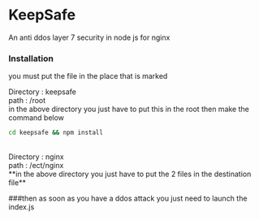 # KeepSafe
An anti ddos layer 7 security in node js for nginx<br>

### Installation

you must put the file in the place that is marked<br>

Directory : keepsafe <br>
path : /root<br>
in the above directory you just have to put this in the root then make the command below
```sh
cd keepsafe && npm install 
```
<br>
Directory : nginx <br>
path : /ect/nginx<br>
**in the above directory you just have to put the 2 files in the destination file**<br>

###then as soon as you have a ddos attack you just need to launch the index.js
